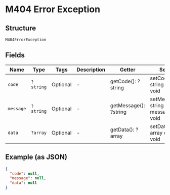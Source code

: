 
# M404 Error Exception

## Structure

`M404ErrorException`

## Fields

| Name | Type | Tags | Description | Getter | Setter |
|  --- | --- | --- | --- | --- | --- |
| `code` | `?string` | Optional | - | getCode(): ?string | setCode(?string code): void |
| `message` | `?string` | Optional | - | getMessage(): ?string | setMessage(?string message): void |
| `data` | `?array` | Optional | - | getData(): ?array | setData(?array data): void |

## Example (as JSON)

```json
{
  "code": null,
  "message": null,
  "data": null
}
```

